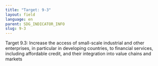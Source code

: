 ```yaml
---
title: "Target: 9-3"
layout: field
language: en
parent: SDG_INDICATOR_INFO
slug: 9-3
---
```

Target 9.3: Increase the access of small-scale industrial and other enterprises, in particular in developing countries, to financial services, including affordable credit, and their integration into value chains and markets